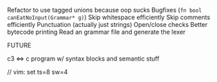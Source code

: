 Refactor to use tagged unions because oop sucks
Bugfixes (`fn bool canEatNoInput(Grammar* g)`)
Skip whitespace efficiently
Skip comments efficiently
Punctuation (actually just strings)
Open/close checks
Better bytecode printing
Read an grammar file and generate the lexer





FUTURE

c3 <=> c program w/ syntax blocks and semantic stuff


// vim: set ts=8 sw=4

